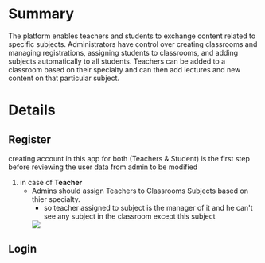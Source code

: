 # Summary
The platform enables teachers and students to exchange content related to specific subjects. Administrators have control over creating classrooms and managing registrations, assigning students to classrooms, and adding subjects automatically to all students. Teachers can be added to a classroom based on their specialty and can then add lectures and new content on that particular subject. 

# Details

## Register
creating account in this app for both (Teachers & Student) is the first step before reviewing the user data from admin to be modified
 1) in case of **Teacher**
	- Admins should assign Teachers to Classrooms Subjects based on thier specialty.
		- so teacher assigned to subject is the manager of it and he can't see any subject in the classroom except this subject
		<img src="https://drive.google.com/file/d/1T4BKjjYdlCMy8CCH5q__YOi4JeNHdqnR/view" width >
	
## Login
